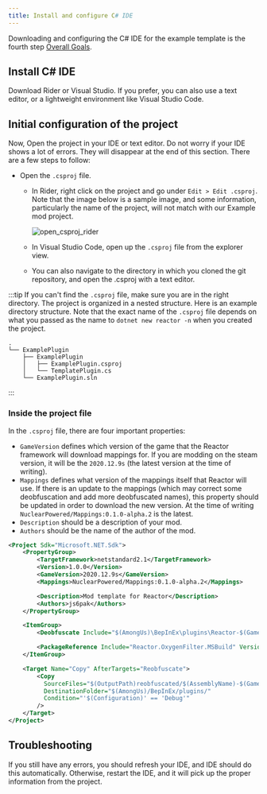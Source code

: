 ```yaml
---
title: Install and configure C# IDE
---
```



Downloading and configuring the C# IDE for the example template is the fourth step
[Overall Goals](/docs#overall-goals).

## Install C# IDE

Download Rider or Visual Studio. If you prefer, you can also use a text editor, or a
lightweight environment like Visual Studio Code.

## Initial configuration of the project

Now, Open the project in your IDE or text editor. Do not worry if your IDE shows a lot of
errors. They will disappear at the end of this section. There are a few steps to follow:

- Open the `.csproj` file.
  - In Rider, right click on the project and go under `Edit > Edit .csproj`. Note that the
    image below is a sample image, and some information, particularly the name of the
    project, will not match with our Example mod project.
    
    ![open_csproj_rider](https://i.stack.imgur.com/uj5yP.png)
  - In Visual Studio Code, open up the `.csproj` file from the explorer view.
  - You can also navigate to the directory in which you cloned the git repository,
    and open the .csproj with a text editor.

:::tip
If you can't find the `.csproj` file, make sure you are in the right directory.
The project is organized in a nested structure. Here is an example directory
structure. Note that the exact name of the `.csproj` file depends on what you 
passed as the name to `dotnet new reactor -n` when you created the project.
```
.
└── ExamplePlugin
    ├── ExamplePlugin
    │   ├── ExamplePlugin.csproj
    │   └── TemplatePlugin.cs
    └── ExamplePlugin.sln
```
:::

### Inside the project file
In the `.csproj` file, there are four important properties:
  - `GameVersion` defines which version of the game that the Reactor framework will download
    mappings for. If you are modding on the steam version, it will be the `2020.12.9s` (the latest
    version at the time of writing).
  - `Mappings` defines what version of the mappings itself that Reactor will use. If there
    is an update to the mappings (which may correct some deobfuscation and add
    more deobfuscated names), this property should be updated in order to download the new
    version. At the time of writing `NuclearPowered/Mappings:0.1.0-alpha.2` is the latest.
  - `Description` should be a description of your mod.
  - `Authors` should be the name of the author of the mod.
```xml
<Project Sdk="Microsoft.NET.Sdk">
    <PropertyGroup>
        <TargetFramework>netstandard2.1</TargetFramework>
        <Version>1.0.0</Version>
        <GameVersion>2020.12.9s</GameVersion>
        <Mappings>NuclearPowered/Mappings:0.1.0-alpha.2</Mappings>

        <Description>Mod template for Reactor</Description>
        <Authors>js6pak</Authors>
    </PropertyGroup>

    <ItemGroup>
        <Deobfuscate Include="$(AmongUs)\BepInEx\plugins\Reactor-$(GameVersion).dll" />

        <PackageReference Include="Reactor.OxygenFilter.MSBuild" Version="0.2.3" />
    </ItemGroup>

    <Target Name="Copy" AfterTargets="Reobfuscate">
        <Copy 
          SourceFiles="$(OutputPath)reobfuscated/$(AssemblyName)-$(GameVersion).dll" 
          DestinationFolder="$(AmongUs)/BepInEx/plugins/"
          Condition="'$(Configuration)' == 'Debug'"
        />
    </Target>
</Project>
```


## Troubleshooting
If you still have any errors, you should refresh your IDE, and IDE should do this
automatically. Otherwise, restart the IDE, and it will pick up the proper information
from the project.